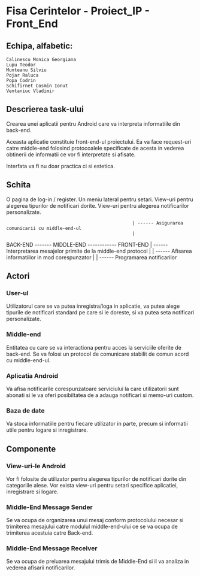 # Fisa Cerintelor - Proiect_IP - Front_End

## Echipa, alfabetic:
    Calinescu Monica Georgiana
    Lupu Teodor
    Munteanu Silviu
    Pojar Raluca
    Popa Codrin
    Schifirnet Cosmin Ionut
    Ventaniuc Vladimir
		
## Descrierea task-ului

Crearea unei aplicatii pentru Android care va interpreta informatiile din back-end.

Aceasta aplicatie constituie front-end-ul proiectului.
Ea va face request-uri catre middle-end folosind protocoalele specificate de acesta in
vederea obtinerii de informatii ce vor fi interpretate si afisate.

Interfata va fi nu doar practica ci si estetica.

## Schita

O pagina de log-in / register.
Un meniu lateral pentru setari.
View-uri pentru alegerea tipurilor de notificari dorite.
View-uri pentru alegerea notificarilor personalizate.


                                                   | ------ Asigurarea comunicarii cu middle-end-ul
                                                   |
BACK-END ------- MIDDLE-END ------------ FRONT-END | ------ Interpretarea mesajelor primite de la middle-end
                              protocol             |
                                                   | ------ Afisarea informatiilor in mod corespunzator
                                                   |
                                                   | ------ Programarea notificarilor


## Actori
### User-ul
Utilizatorul care se va putea inregistra/loga in aplicatie, va putea alege tipurile de notificari
standard pe care si le doreste, si va putea seta notificari personalizate.

### Middle-end
Entitatea cu care se va interactiona pentru acces la serviciile oferite de back-end.
Se va folosi un protocol de comunicare stabilit de comun acord cu middle-end-ul.

### Aplicatia Android 
Va afisa notificarile corespunzatoare serviciului la care utilizatorii 
sunt abonati si le va oferi posibiltatea de a adauga notificari si memo-uri custom. 

### Baza de date
Va stoca informatiile pentru fiecare utilizator in parte, precum si
informatii utile pentru logare si inregistrare.


## Componente
### View-uri-le Android
Vor fi folosite de utilizator pentru alegerea tipurilor de notificari dorite din categoriile alese.
Vor exista view-uri pentru setari specifice aplicatiei, inregistrare si logare.

### Middle-End Message Sender
Se va ocupa de organizarea unui mesaj conform protocolului necesar si trimiterea mesajului 
catre modulul middle-end-ului ce se va ocupa de trimiterea acestuia catre Back-end.

### Middle-End Message Receiver
Se va ocupa de preluarea mesajului trimis de Middle-End si il va analiza in vederea afisarii notificarilor.
